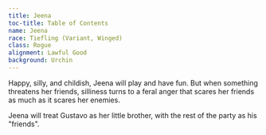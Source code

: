 ```yaml
---
title: Jeena
toc-title: Table of Contents
name: Jeena
race: Tiefling (Variant, Winged)
class: Rogue
alignment: Lawful Good
background: Urchin
---
```


Happy, silly, and childish, Jeena will play and have fun. But when something threatens her friends, silliness turns to a feral anger that scares her friends as much as it scares her enemies.

Jeena will treat Gustavo as her little brother, with the rest of the party as his "friends".

